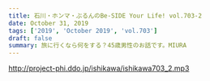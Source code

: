```yaml
---
title: 石川・ホンマ・ぶるんのBe-SIDE Your Life! vol.703-2
date: October 31, 2019
tags: ['2019', 'October 2019', 'vol.703']
draft: false
summary: 旅に行くなら何をする？45歳男性のお話です。MIURA
---
```


http://project-phi.ddo.jp/ishikawa/ishikawa703_2.mp3